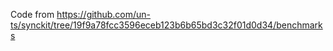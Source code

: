 Code from https://github.com/un-ts/synckit/tree/19f9a78fcc3596eceb123b6b65bd3c32f01d0d34/benchmarks
